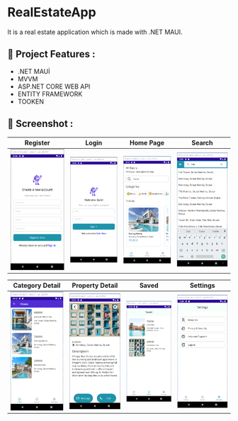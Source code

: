 # RealEstateApp
It is a real estate application which is made with .NET MAUI.

## :floppy_disk: Project Features :
- .NET MAUİ
- MVVM
- ASP.NET CORE WEB API
- ENTITY FRAMEWORK
- TOOKEN

## :camera_flash: Screenshot :

| Register | Login | Home Page | Search | 
|:-:|:-:|:-:|:-:|
| ![Fist](https://github.com/BusraYorulmaz/RealEstateApp/blob/master/AppPictures/1-register.png) | ![3](https://github.com/BusraYorulmaz/RealEstateApp/blob/master/AppPictures/2-login.png) | ![WhatsApp Image 2023-05-21 at 20 31 49](https://github.com/BusraYorulmaz/RealEstateApp/blob/master/AppPictures/3-mainpage.png)|![WhatsApp Image 2023-05-21 at 20 31 50 (2)](https://github.com/BusraYorulmaz/RealEstateApp/blob/master/AppPictures/4-search.png)|


| Category Detail | Property Detail | Saved | Settings | 
|:-:|:-:|:-:|:-:|
| ![Fist](https://github.com/BusraYorulmaz/RealEstateApp/blob/master/AppPictures/5-category.png) | ![3](https://github.com/BusraYorulmaz/RealEstateApp/blob/master/AppPictures/6-Detail.png) | ![WhatsApp Image 2023-05-21 at 20 31 49](https://github.com/BusraYorulmaz/RealEstateApp/blob/master/AppPictures/7-Saved.png)|![WhatsApp Image 2023-05-21 at 20 31 50 (2)](https://github.com/BusraYorulmaz/RealEstateApp/blob/master/AppPictures/8-Settings.png)|



